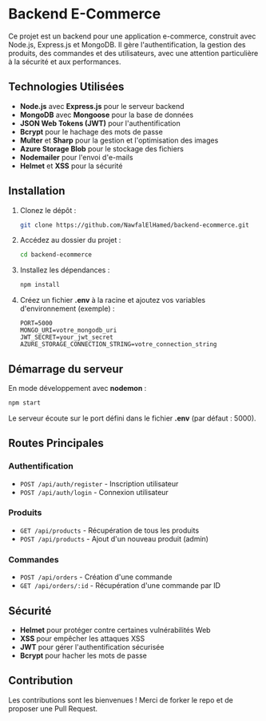 # Backend E-Commerce

Ce projet est un backend pour une application e-commerce, construit avec Node.js, Express.js et MongoDB. Il gère l'authentification, la gestion des produits, des commandes et des utilisateurs, avec une attention particulière à la sécurité et aux performances.

## Technologies Utilisées
- **Node.js** avec **Express.js** pour le serveur backend
- **MongoDB** avec **Mongoose** pour la base de données
- **JSON Web Tokens (JWT)** pour l'authentification
- **Bcrypt** pour le hachage des mots de passe
- **Multer** et **Sharp** pour la gestion et l'optimisation des images
- **Azure Storage Blob** pour le stockage des fichiers
- **Nodemailer** pour l'envoi d'e-mails
- **Helmet** et **XSS** pour la sécurité

## Installation
1. Clonez le dépôt :
   ```sh
   git clone https://github.com/NawfalElHamed/backend-ecommerce.git
   ```
2. Accédez au dossier du projet :
   ```sh
   cd backend-ecommerce
   ```
3. Installez les dépendances :
   ```sh
   npm install
   ```
4. Créez un fichier **.env** à la racine et ajoutez vos variables d'environnement (exemple) :
   ```env
   PORT=5000
   MONGO_URI=votre_mongodb_uri
   JWT_SECRET=your_jwt_secret
   AZURE_STORAGE_CONNECTION_STRING=votre_connection_string
   ```

## Démarrage du serveur
En mode développement avec **nodemon** :
```sh
npm start
```
Le serveur écoute sur le port défini dans le fichier **.env** (par défaut : 5000).

## Routes Principales
### Authentification
- `POST /api/auth/register` - Inscription utilisateur
- `POST /api/auth/login` - Connexion utilisateur

### Produits
- `GET /api/products` - Récupération de tous les produits
- `POST /api/products` - Ajout d'un nouveau produit (admin)

### Commandes
- `POST /api/orders` - Création d'une commande
- `GET /api/orders/:id` - Récupération d'une commande par ID

## Sécurité
- **Helmet** pour protéger contre certaines vulnérabilités Web
- **XSS** pour empêcher les attaques XSS
- **JWT** pour gérer l'authentification sécurisée
- **Bcrypt** pour hacher les mots de passe

## Contribution
Les contributions sont les bienvenues ! Merci de forker le repo et de proposer une Pull Request.


